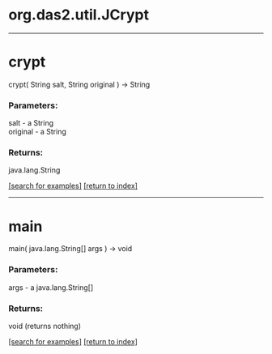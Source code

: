 # org.das2.util.JCrypt



***
<a name="crypt"></a>
# crypt
crypt( String salt, String original ) &rarr; String



### Parameters:
salt - a String
<br>original - a String

### Returns:
java.lang.String


<a href="https://github.com/autoplot/dev/search?q=crypt&unscoped_q=crypt">[search for examples]</a>
<a href="https://github.com/autoplot/documentation/blob/master/javadoc/index-all.md">[return to index]</a>

***
<a name="main"></a>
# main
main( java.lang.String[] args ) &rarr; void



### Parameters:
args - a java.lang.String[]

### Returns:
void (returns nothing)


<a href="https://github.com/autoplot/dev/search?q=main&unscoped_q=main">[search for examples]</a>
<a href="https://github.com/autoplot/documentation/blob/master/javadoc/index-all.md">[return to index]</a>

